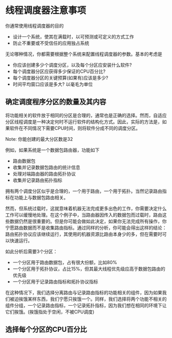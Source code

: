 # 线程调度器注意事项

你通常使用线程调度器的目的

- 设计一个系统，使其在满载时，以可预测或可定义的方式工作
- 防止不重要或不受信任的应用独占系统

无论哪种情况，你都需要根据整个系统来配置线程调度器的参数。基本的考虑是

- 你应该创建多少个调度分区，以及每个分区应安装什么软件?
- 每个调度器分区应获得多少保证的CPU百分比?
- 每个调度器分区的关键预算(如果有)应该是多少?
- 时间平均窗口应该是多大? 以毫毛为单位



## 确定调度程序分区的数量及其内容

​	将功能相关的软件放于相同的分区是合理的，通常也是正确的选择。然而，自适应分区线程调度是一种决定何时不运行软件的结构化方式。因此，实际的方法是，如果软件在不同情况下需要CPU时间，则将软件分成不同的调度分区。

Note: 你能创建的最大分区数是32

例如，如果系统是一个数据包路由器，功能如下

- 路由数据包
- 收集并记录数据包路由的统计信息
- 处理对端路由器的路由拓扑协议
- 收集并记录路由拓扑指标

拥有两个调度分区似乎是合理的，一个用于路由，一个用于拓扑。当然记录路由指标在功能上与数据包路由相关。

然而，但系统过载时，这就意味着机器无法完成更多出色的工作，你需要决定什么工作可以缓慢地处理。在这个例子中，当路由器因传入的数据包而过载时，路由这些数据仍然是很重要的。但是你可能会做如此决定，如果你无法完成所有操作，你宁愿路由数据而不是收集路由指标。通过同样的分析，你可能会得出这样的结论：路由拓扑协议应该继续运行，其使用的机器资源比路由本身少的多，但在需要时可以快速运行。

如此分析后需要3个分区：

- 一个分区用于路由数据包，占有很大份额，比如80%
- 一个分区用于拓扑协议，占比15%，但其最大线程优先级应高于数据包路由的优先级
- 一个分区用于记录路由指标和拓扑协议指标

在这种情况下，我们选择分离路由与记录路由指标的功能相关的组件，因为如果我们被迫挨饿某样东西，我们宁愿只挨饿一个。同样，我们选择将两个功能不相关的组件分组，一个记录路由指标，一个记录拓扑指标，因为我们想在相同的环境下让它们挨饿。(挨饿指处于空闲，不被CPU调度)



## 选择每个分区的CPU百分比

